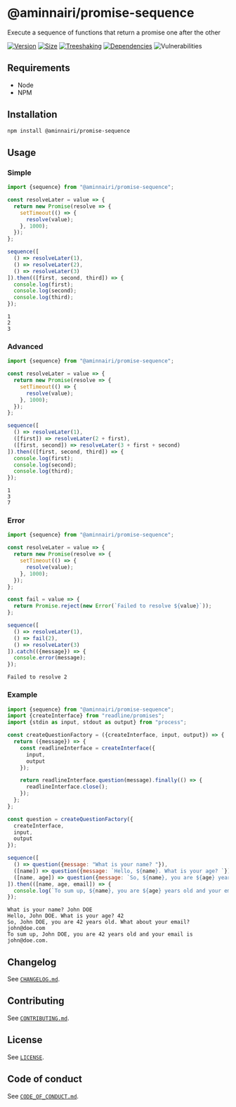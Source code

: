 # @aminnairi/promise-sequence

Execute a sequence of functions that return a promise one after the other

[![Version](https://badgen.net/badge/npm/0.1.0/green)](https://www.npmjs.com/package/@aminnairi/promise-sequence/v/0.1.0) [![Size](https://badgen.net/bundlephobia/minzip/@aminnairi/promise-sequence@0.1.0)](https://bundlephobia.com/package/@aminnairi/promise-sequence@0.1.0) [![Treeshaking](https://badgen.net/bundlephobia/tree-shaking/@aminnairi/promise-sequence@0.1.0)](https://bundlephobia.com/package/@aminnairi/promise-sequence@0.1.0) [![Dependencies](https://badgen.net/bundlephobia/dependency-count/@aminnairi/promise-sequence@0.1.0)](https://www.npmjs.com/package/@aminnairi/promise-sequence/v/0.1.0?activeTab=dependencies) ![Vulnerabilities](https://badgen.net/snyk/aminnairi/promise-sequence)

## Requirements

- Node
- NPM

## Installation

```bash
npm install @aminnairi/promise-sequence
```

## Usage

### Simple

```javascript
import {sequence} from "@aminnairi/promise-sequence";

const resolveLater = value => {
  return new Promise(resolve => {
    setTimeout(() => {
      resolve(value);
    }, 1000);
  });
};

sequence([
  () => resolveLater(1),
  () => resolveLater(2),
  () => resolveLater(3)
]).then(([first, second, third]) => {
  console.log(first);
  console.log(second);
  console.log(third);
});
```

```
1
2
3
```

### Advanced


```javascript
import {sequence} from "@aminnairi/promise-sequence";

const resolveLater = value => {
  return new Promise(resolve => {
    setTimeout(() => {
      resolve(value);
    }, 1000);
  });
};

sequence([
  () => resolveLater(1),
  ([first]) => resolveLater(2 + first),
  ([first, second]) => resolveLater(3 + first + second)
]).then(([first, second, third]) => {
  console.log(first);
  console.log(second);
  console.log(third);
});
```

```
1
3
7
```

### Error

```javascript
import {sequence} from "@aminnairi/promise-sequence";

const resolveLater = value => {
  return new Promise(resolve => {
    setTimeout(() => {
      resolve(value);
    }, 1000);
  });
};

const fail = value => {
  return Promise.reject(new Error(`Failed to resolve ${value}`));
};

sequence([
  () => resolveLater(1),
  () => fail(2),
  () => resolveLater(3)
]).catch(({message}) => {
  console.error(message);
});
```

```
Failed to resolve 2
```

### Example

```javascript
import {sequence} from "@aminnairi/promise-sequence";
import {createInterface} from "readline/promises";
import {stdin as input, stdout as output} from "process";

const createQuestionFactory = ({createInterface, input, output}) => {
  return ({message}) => {
    const readlineInterface = createInterface({
      input,
      output
    });

    return readlineInterface.question(message).finally(() => {
      readlineInterface.close();
    });
  };
};

const question = createQuestionFactory({
  createInterface,
  input,
  output
});

sequence([
  () => question({message: "What is your name? "}),
  ([name]) => question({message: `Hello, ${name}. What is your age? `}),
  ([name, age]) => question({message: `So, ${name}, you are ${age} years old. What about your email? `})
]).then(([name, age, email]) => {
  console.log(`To sum up, ${name}, you are ${age} years old and your email is ${email}.`);
});
```

```
What is your name? John DOE
Hello, John DOE. What is your age? 42
So, John DOE, you are 42 years old. What about your email? john@doe.com
To sum up, John DOE, you are 42 years old and your email is john@doe.com.
```

## Changelog

See [`CHANGELOG.md`](https://github.com/aminnairi/promise-sequence/blob/production/CHANGELOG.md).

## Contributing

See [`CONTRIBUTING.md`](https://github.com/aminnairi/promise-sequence/blob/production/CONTRIBUTING.md).

## License

See [`LICENSE`](https://github.com/aminnairi/promise-sequence/blob/production/LICENSE).

## Code of conduct

See [`CODE_OF_CONDUCT.md`](https://github.com/aminnairi/promise-sequence/blob/production/CODE_OF_CONDUCT.md).

